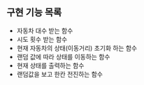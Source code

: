 ## 구현 기능 목록
- 자동차 대수 받는 함수
- 시도 횟수 받는 함수
- 현재 자동차의 상태(이동거리) 초기화 하는 함수
- 랜덤 값에 따라 상태를 이동하는 함수
- 현재 상태를 출력하는 함수
- 랜덤값을 보고 한칸 전진하는 함수